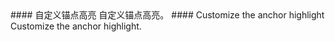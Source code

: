 <cn>
#### 自定义锚点高亮
自定义锚点高亮。
</cn>

<us>
#### Customize the anchor highlight
Customize the anchor highlight.
</us>
